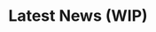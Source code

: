 ---
title: "Latest News (WIP)"
draft: true
url: /news
sidebarlogo: syndicate-logo
include_footer: true
---